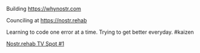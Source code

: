 Building https://whynostr.com

Counciling at https://nostr.rehab 

Learning to code one error at a time. Trying to get better everyday. #kaizen


[Nostr.rehab TV Spot #1]([https://link-url-here.org](https://nostr.build/p/nb3918.mp4)https://nostr.build/p/nb3918.mp4)
